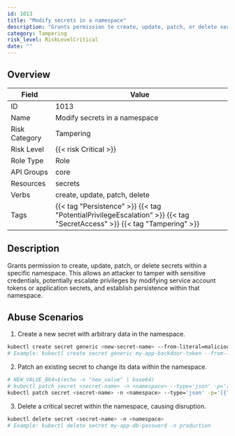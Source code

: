 ```yaml
---
id: 1013
title: "Modify secrets in a namespace"
description: "Grants permission to create, update, patch, or delete secrets within a specific namespace. This allows an attacker to tamper with sensitive credentials, potentially escalate privileges by modifying service account tokens or application secrets, and establish persistence within that namespace."
category: Tampering
risk_level: RiskLevelCritical
date: ""
---
```


## Overview

| Field         | Value                                                                                                                   |
| ------------- | ----------------------------------------------------------------------------------------------------------------------- |
| ID            | 1013                                                                                                                    |
| Name          | Modify secrets in a namespace                                                                                           |
| Risk Category | Tampering                                                                                                               |
| Risk Level    | {{< risk Critical >}}                                                                                                   |
| Role Type     | Role                                                                                                                    |
| API Groups    | core                                                                                                                    |
| Resources     | secrets                                                                                                                 |
| Verbs         | create, update, patch, delete                                                                                           |
| Tags          | {{< tag "Persistence" >}} {{< tag "PotentialPrivilegeEscalation" >}} {{< tag "SecretAccess" >}} {{< tag "Tampering" >}} |

## Description

Grants permission to create, update, patch, or delete secrets within a specific namespace. This allows an attacker to tamper with sensitive credentials, potentially escalate privileges by modifying service account tokens or application secrets, and establish persistence within that namespace.

## Abuse Scenarios

1. Create a new secret with arbitrary data in the namespace.

```bash {copy=true}
kubectl create secret generic <new-secret-name> --from-literal=malicious_key=malicious_value -n <namespace>
# Example: kubectl create secret generic my-app-backdoor-token --from-literal=token=eviltoken -n default

```

2. Patch an existing secret to change its data within the namespace.

```bash {copy=true}
# NEW_VALUE_B64=$(echo -n "new_value" | base64)
# kubectl patch secret <secret-name> -n <namespace> --type='json' -p='[{"op": "replace", "path": "/data/<key>", "value": "'"$NEW_VALUE_B64"'"}]'
kubectl patch secret <secret-name> -n <namespace> --type='json' -p='[{"op": "replace", "path": "/data/<key>", "value": "<base64-encoded-new-value>"}]'

```

3. Delete a critical secret within the namespace, causing disruption.

```bash {copy=true}
kubectl delete secret <secret-name> -n <namespace>
# Example: kubectl delete secret my-app-db-password -n production

```
